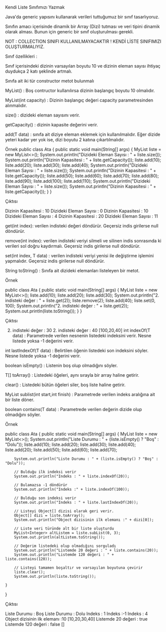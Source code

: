 Kendi Liste Sınıfımızı Yazmak


Java'da generic yapısını kullanarak verileri tuttuğumuz bir sınıf tasarlıyoruz.

Sınıfın amacı içerisinde dinamik bir Array (Dizi) tutması ve veri tipini dinamik olarak alması. Bunun için generic bir sınıf oluşturulması gerekli.



NOT : COLLECTION SINIFI KULLANILMAYACAKTIR ! KENDİ LİSTE SINIFIMIZI OLUŞTURMALIYIZ.



Sınıf özellikleri :



Sınıf içerisindeki dizinin varsayılan boyutu 10 ve dizinin eleman sayısı ihtiyaç duydukça 2 katı şeklinde artmalı.


Sınıfa ait iki tür constructor metot bulunmalı


MyList() : Boş contructor kullanılırsa dizinin başlangıç boyutu 10 olmalıdır.


MyList(int capacity) : Dizinin başlangıç değeri capacity parametresinden alınmalıdır.


size() : dizideki eleman sayısını verir.


getCapacity() : dizinin kapasite değerini verir.


add(T data) : sınıfa ait diziye eleman eklemek için kullanılmalıdır. Eğer dizide yeteri kadar yer yok ise, dizi boyutu 2 katına çıkartılmalıdır.


Örnek
public class Ata { public static void main(String[] args) { MyList<Integer> liste = new MyList<>(); System.out.println("Dizideki Eleman Sayısı : " + liste.size()); System.out.println("Dizinin Kapasitesi : " + liste.getCapacity()); liste.add(10); liste.add(20); liste.add(30); liste.add(40); System.out.println("Dizideki Eleman Sayısı : " + liste.size()); System.out.println("Dizinin Kapasitesi : " + liste.getCapacity()); liste.add(50); liste.add(60); liste.add(70); liste.add(80); liste.add(90); liste.add(100); liste.add(110); System.out.println("Dizideki Eleman Sayısı : " + liste.size()); System.out.println("Dizinin Kapasitesi : " + liste.getCapacity());     }
}

Çıktısı


Dizinin Kapasitesi : 10 Dizideki Eleman Sayısı : 0
Dizinin Kapasitesi : 10
Dizideki Eleman Sayısı : 4
Dizinin Kapasitesi : 20
Dizideki Eleman Sayısı : 11


get(int index): verilen indisteki değeri döndürür. Geçersiz indis girilerse null döndürür.


remove(int index): verilen indisteki veriyi silmeli ve silinen indis sonrasında ki verileri sol doğru kaydırmalı. Geçersiz indis girilerse null döndürür.


set(int index, T data) : verilen indisteki veriyi yenisi ile değiştirme işlemini yapmalıdır. Geçersiz indis girilerse null döndürür.


String toString() : Sınıfa ait dizideki elemanları listeleyen bir metot.


Örnek


public class Ata { public static void main(String[] args) { MyList<Integer> liste = new MyList<>(); liste.add(10); liste.add(20); liste.add(30); System.out.println("2. indisteki değer : " + liste.get(2)); liste.remove(2); liste.add(40); liste.set(0, 100); System.out.println("2. indisteki değer : " + liste.get(2));         System.out.println(liste.toString());
    }
}

Çıktısı


2. indisteki değer : 30 2. indisteki değer : 40
[100,20,40]
int indexOf(T data) : Parametrede verilen nesnenin listedeki indeksini verir. Nesne listede yoksa -1 değerini verir.


int lastIndexOf(T data) : Belirtilen öğenin listedeki son indeksini söyler. Nesne listede yoksa -1 değerini verir.


boolean isEmpty() : Listenin boş olup olmadığını söyler.


T[] toArray() : Listedeki öğeleri, aynı sırayla bir array haline getirir.


clear() : Listedeki bütün öğeleri siler, boş liste haline getirir.


MyList<T> sublist(int start,int finish) : Parametrede verilen indeks aralığına ait bir liste döner.


boolean contains(T data) : Parametrede verilen değerin dizide olup olmadığını söyler.


Örnek


public class Ata {     public static void main(String[] args) {
        MyList<Integer> liste = new MyList<>();
        System.out.println("Liste Durumu : " + (liste.isEmpty() ? "Boş" : "Dolu"));
        liste.add(10);
        liste.add(20);
        liste.add(30);
        liste.add(40);
        liste.add(20);
        liste.add(50);
        liste.add(60);
        liste.add(70);

        System.out.println("Liste Durumu : " + (liste.isEmpty() ? "Boş" : "Dolu"));

        // Bulduğu ilk indeksi verir
        System.out.println("Indeks : " + liste.indexOf(20));

        // Bulamazsa -1 döndürür
        System.out.println("Indeks :" + liste.indexOf(100));

        // Bulduğu son indeksi verir
        System.out.println("Indeks : " + liste.lastIndexOf(20));

        // Listeyi Object[] dizisi olarak geri verir.
        Object[] dizi = liste.toArray();
        System.out.println("Object dizisinin ilk elemanı :" + dizi[0]);

        // Liste veri türünde alt bir liste oluşturdu
        MyList<Integer> altListem = liste.subList(0, 3);
        System.out.println(altListem.toString());

        // Değerim listedeki olup olmadığını sorguladı
        System.out.println("Listemde 20 değeri : " + liste.contains(20));
        System.out.println("Listemde 120 değeri : " + liste.contains(120));

        // Listeyi tamamen boşaltır ve varsayılan boyutuna çevirir
        liste.clear();
        System.out.println(liste.toString());
        
    }
}


Çıktısı


Liste Durumu : Boş Liste Durumu : Dolu
Indeks : 1
Indeks :-1
Indeks : 4
Object dizisinin ilk elemanı :10
[10,20,30,40]
Listemde 20 değeri : true
Listemde 120 değeri : false
[]
